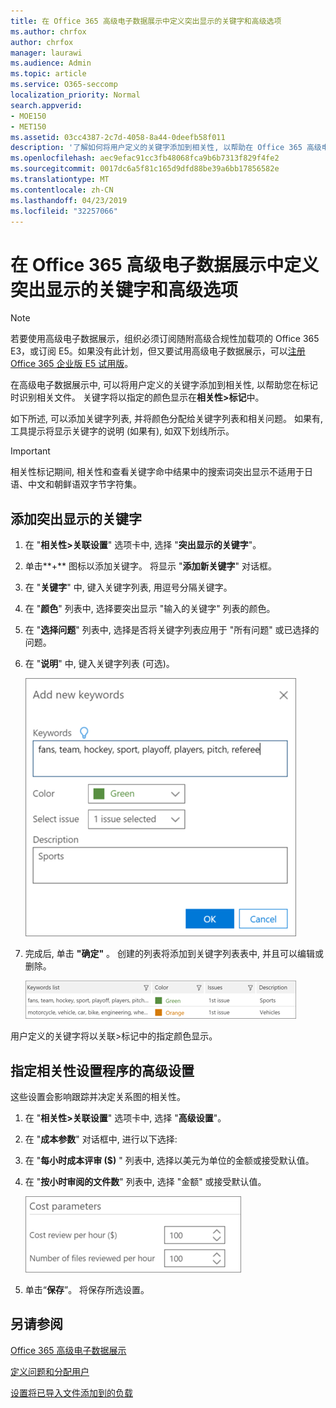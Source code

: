 ```yaml
---
title: 在 Office 365 高级电子数据展示中定义突出显示的关键字和高级选项
ms.author: chrfox
author: chrfox
manager: laurawi
ms.audience: Admin
ms.topic: article
ms.service: O365-seccomp
localization_priority: Normal
search.appverid:
- MOE150
- MET150
ms.assetid: 03cc4387-2c7d-4058-8a44-0deefb58f011
description: '了解如何将用户定义的关键字添加到相关性, 以帮助在 Office 365 高级电子数据展示中标记时识别相关文件, 并指定成本参数。  '
ms.openlocfilehash: aec9efac91cc3fb48068fca9b6b7313f829f4fe2
ms.sourcegitcommit: 0017dc6a5f81c165d9dfd88be39a6bb17856582e
ms.translationtype: MT
ms.contentlocale: zh-CN
ms.lasthandoff: 04/23/2019
ms.locfileid: "32257066"
---
```

# <a name="define-highlighted-keywords-and-advanced-options-in-office-365-advanced-ediscovery"></a>在 Office 365 高级电子数据展示中定义突出显示的关键字和高级选项

> [!NOTE]
> 若要使用高级电子数据展示，组织必须订阅随附高级合规性加载项的 Office 365 E3，或订阅 E5。如果没有此计划，但又要试用高级电子数据展示，可以[注册 Office 365 企业版 E5 试用版](https://go.microsoft.com/fwlink/p/?LinkID=698279)。 
  
在高级电子数据展示中, 可以将用户定义的关键字添加到相关性, 以帮助您在标记时识别相关文件。 关键字将以指定的颜色显示在**相关性\>标记**中。 
  
如下所述, 可以添加关键字列表, 并将颜色分配给关键字列表和相关问题。 如果有, 工具提示将显示关键字的说明 (如果有), 如双下划线所示。
  
> [!IMPORTANT]
> 相关性标记期间, 相关性和查看关键字命中结果中的搜索词突出显示不适用于日语、中文和朝鲜语双字节字符集。 
  
## <a name="adding-highlighted-keywords"></a>添加突出显示的关键字

1. 在 "**相关性\>关联设置**" 选项卡中, 选择 "**突出显示的关键字**"。
    
2. 单击**+** 图标以添加关键字。 将显示 "**添加新关键字**" 对话框。 
    
3. 在 "**关键字**" 中, 键入关键字列表, 用逗号分隔关键字。 
    
4. 在 "**颜色**" 列表中, 选择要突出显示 "输入的关键字" 列表的颜色。 
    
5. 在 "**选择问题**" 列表中, 选择是否将关键字列表应用于 "所有问题" 或已选择的问题。 
    
6. 在 "**说明**" 中, 键入关键字列表 (可选)。
    
    ![添加新的关键字](media/1683a71f-0875-48fc-b4ef-01f3b0e8e8e9.png)
  
7. 完成后, 单击 **"确定"** 。 创建的列表将添加到关键字列表表中, 并且可以编辑或删除。 
    
    ![相关性设置关键字列表](media/a05d5ec0-8bde-470d-97e2-456b169281d6.png)
  
用户定义的关键字将以关联\>标记中的指定颜色显示。 
  
## <a name="specifying-relevance-setup-advanced-settings"></a>指定相关性设置程序的高级设置

这些设置会影响跟踪并决定关系图的相关性。
  
1. 在 "**相关性\>关联设置**" 选项卡中, 选择 "**高级设置**"。
    
2. 在 "**成本参数**" 对话框中, 进行以下选择: 
    
1. 在 "**每小时成本评审 ($)** " 列表中, 选择以美元为单位的金额或接受默认值。 
    
2. 在 "**按小时审阅的文件数**" 列表中, 选择 "金额" 或接受默认值。 
    
    ![成本参数的相关性设置](media/bab7b5b7-6297-4e7c-b0a6-ba5aa8b21787.png)
  
3. 单击“**保存**”。 将保存所选设置。
    
## <a name="see-also"></a>另请参阅

[Office 365 高级电子数据展示](office-365-advanced-ediscovery.md)
  
[定义问题和分配用户](define-issues-and-assign-users.md)
  
[设置将已导入文件添加到的负载](set-up-loads-to-add-imported-files.md)


